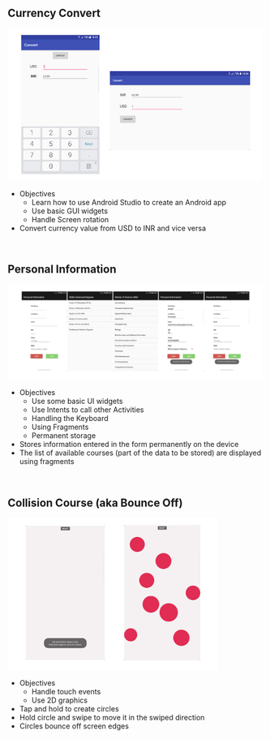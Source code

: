 <h2>Currency Convert</h2>
<img src='CurrencyConvert.jpg' width='auto' height='300px'>
<ul>
   <li>Objectives
   <ul>
      <li>Learn how to use Android Studio to create an Android app</li>
      <li>Use basic GUI widgets</li>
      <li>Handle Screen rotation</li>
   </ul>
   </li>
   <li>Convert currency value from USD to INR and vice versa</li>
</ul>

<br>

<h2>Personal Information</h2>
<img src='PersonalInformation.jpg' width='1000px' height='auto'>
<ul>
   <li>Objectives
   <ul>
      <li>Use some basic UI widgets</li>
      <li>Use Intents to call other Activities</li>
      <li>Handling the Keyboard</li>
      <li>Using Fragments</li>
      <li>Permanent storage</li>
   </ul>
   </li>  
<li>Stores information entered in the form permanently on the device</li>
<li>The list of available courses (part of the data to be stored) are displayed using fragments</li>
</ul>

<br>

<h2>Collision Course (aka Bounce Off)</h2>
<img src='BounceOff.jpg' width='auto' height='300px'>
<ul>
   <li>Objectives
   <ul>
      <li>Handle touch events</li>
      <li>Use 2D graphics</li>
   </ul>
   </li>
<li>Tap and hold to create circles</li>
<li>Hold circle and swipe to move it in the swiped direction</li>
<li>Circles bounce off screen edges</li>
</ul>

<br>
